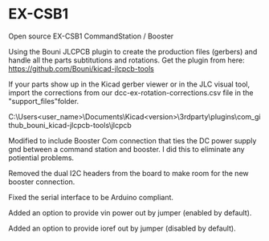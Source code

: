# EX-CSB1
Open source EX-CSB1 CommandStation / Booster

Using the Bouni JLCPCB plugin to create the production files (gerbers) and handle all the parts subtitutions and rotations. Get the plugin from here:
https://github.com/Bouni/kicad-jlcpcb-tools

If your parts show up in the Kicad gerber viewer or in the JLC visual tool, import the corrections from our dcc-ex-rotation-corrections.csv file in the "support_files"folder.

 C:\Users\<user_name>\Documents\Kicad\<version>\3rdparty\plugins\com_github_bouni_kicad-jlcpcb-tools\jlcpcb
 
 Modified to include Booster Com connection that ties the DC power supply gnd between a command station and booster. I did this to eliminate any potiential problems.
 
 Removed the dual I2C headers from the board to make room for the new booster connection.
 
 Fixed the serial interface to be Arduino compliant.
 
 Added an option to provide vin power out by jumper (enabled by default).
 
 Added an option to provide ioref out by jumper (disabled by default).
 
